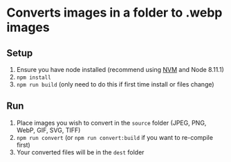 # Converts images in a folder to .webp images

## Setup

1.  Ensure you have node installed (recommend using [NVM](https://github.com/creationix/nvm) and Node 8.11.1)
2.  `npm install`
3.  `npm run build` (only need to do this if first time install or files change)

## Run

1.  Place images you wish to convert in the `source` folder (JPEG, PNG, WebP, GIF, SVG, TIFF)
2.  `npm run convert` (or `npm run convert:build` if you want to re-compile first)
3.  Your converted files will be in the `dest` folder
